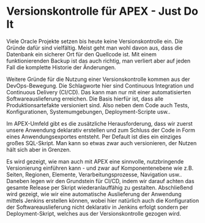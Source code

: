 # Versionskontrolle für APEX - Just Do It

Viele Oracle Projekte setzen bis heute keine Versionskontrolle ein. Die Gründe dafür sind vielfältig. Meist geht man wohl davon aus, dass die Datenbank ein sicherer Ort für den Quellcode ist. Mit einem funktionierenden Backup ist das auch richtig, man verliert aber auf jeden Fall die komplette Historie der Änderungen.

Weitere Gründe für die Nutzung einer Versionskontrolle kommen aus der DevOps-Bewegung. Die Schlagworte hier sind Continuous Integration und  Continuous Delivery (CI/CD). Das kann man nur mit einer automatisierten Softwareauslieferung erreichen. Die Basis hierfür ist, dass alle Produktionsartefakte versioniert sind. Also neben dem Code auch Tests, Konfigurationen, Systemumgebungen, Deployment-Scripte usw..

Im APEX-Umfeld gibt es die zusätzliche Herausforderung, dass wir zuerst unsere Anwendung deklarativ erstellen und zum Schluss der Code in Form eines Anwendungsexportes entsteht. Per Default ist dies ein einziges großes SQL-Skript. Man kann so etwas zwar auch versionieren, der Nutzen hält sich aber in Grenzen.

Es wird gezeigt, wie man auch mit APEX eine sinnvolle, nutzbringende Versionierung einführen kann - und zwar auf Komponentenebene wie z.B. Seiten, Regionen, Elemente, Verarbeitungsprozesse, Navigation usw.. Daneben legen wir den Grundstein für CI/CD, indem wir darauf achten das gesamte Release per Skript wiederanlauffähig zu gestalten. Abschließend wird gezeigt, wie wir eine automatische Auslieferung der Anwendung mittels Jenkins erstellen können, wobei hier natürlich auch die Konfiguration der Softwareauslieferung nicht deklarativ in Jenkins erfolgt sondern per Deployment-Skript, welches aus der Versionskontrolle gezogen wird.
